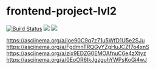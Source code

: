 # frontend-project-lvl2
[![Build Status](https://travis-ci.org/Altuninovich/frontend-project-lvl2.svg?branch=master)](https://travis-ci.org/Altuninovich/frontend-project-lvl2)
<a href="https://codeclimate.com/github/Altuninovich/frontend-project-lvl2/maintainability"><img src="https://api.codeclimate.com/v1/badges/468693a6ff577fc31a60/maintainability" /></a>
<a href="https://codeclimate.com/github/Altuninovich/frontend-project-lvl2/test_coverage"><img src="https://api.codeclimate.com/v1/badges/468693a6ff577fc31a60/test_coverage" /></a>

 https://asciinema.org/a/Ioe90C9q7z71u5WfD1U5e2SJu
 https://asciinema.org/a/FgdmnTRQGyYZgHuJCZf7o4xnS
 https://asciinema.org/a/zix9EDZG0EMOAfnuC6e4zXtyz
 https://asciinema.org/a/0EoOR6IkJgzguhYWPsKoGi4wJ